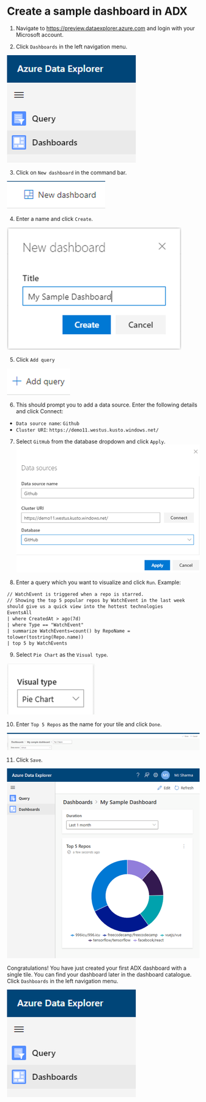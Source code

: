 # Create a sample dashboard in ADX

1. Navigate to https://preview.dataexplorer.azure.com and login with your Microsoft account.

2. Click `Dashboards` in the left navigation menu.

![](..\images\LeftNav_Dashboards.png)

3. Click on `New dashboard` in the command bar.

![](..\images\CommandBar_NewDashboard.png)

4. Enter a name and click `Create`.

![](..\images\CreateNewDashboard.png)

5. Click `Add query`

![](..\images\AddQuery.png)

6. This should prompt you to add a data source. Enter the following details and click Connect:

- `Data source name`: `Github`
- `Cluster URI`: `https://demo11.westus.kusto.windows.net/`

7. Select `GitHub` from the database dropdown and click `Apply`.
   ![](..\images\DataSource.png)

8. Enter a query which you want to visualize and click `Run`.
   Example:

```
// WatchEvent is triggered when a repo is starred.
// Showing the top 5 popular repos by WatchEvent in the last week should give us a quick view into the hottest technologies
EventsAll
| where CreatedAt > ago(7d)
| where Type == "WatchEvent"
| summarize WatchEvents=count() by RepoName = tolower(tostring(Repo.name))
| top 5 by WatchEvents
```

9. Select `Pie Chart` as the `Visual type`.

![](..\images\PieChartVisualType.png)

10. Enter `Top 5 Repos` as the name for your tile and click `Done`.

![](..\images\TileTitleTop5Repos.png)

11. Click `Save`.

![](..\images\SampleDashboardWithFirstTile.png)

Congratulations! You have just created your first ADX dashboard with a single tile. You can find your dashboard later in the dashboard catalogue. Click `Dashboards` in the left navigation menu.

![](..\images\LeftNav_Dashboards.png)
